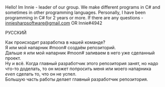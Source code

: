 Hello! Im Innie - leader of our group.
We make different programs in C# and sometimes in other programming languages.
Personally, I have been programming in C# for 2 years or more.
If there are any questions - inniesharpsoftware@gmail.com OR Innie#4942

РУССКИЙ

Как происходит разработка в нашей команде?<br>
Я или мой напарник #moon# создаём репозиторий.<br>
Дальше я или мой напарник #moon# заливаем в него уже сделанный проект.<br>
Ну и всё. Когда главный разработчик этого репозитория занят, но надо что-то доделать, то он может попросить меня или моего напарника $even$ сделать то, что он не успел.<br>
Большую часть работы делает главный разработчик репозитория.
